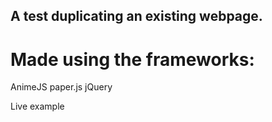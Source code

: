 ## A test duplicating an existing webpage.

# Made using the frameworks:
  AnimeJS
  paper.js
  jQuery

Live example
